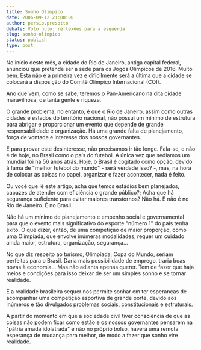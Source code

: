 ```yaml
---
title: Sonho Olímpico
date: 2006-09-12 21:00:00
author: persio.presotto
debate: Voto nulo: reflexões para a esquerda
slug: sonho-olimpico
status: publish 
type: post
---
```


No início deste mês, a cidade do Rio de Janeiro, antiga capital federal, anunciou que pretende ser a sede para os Jogos Olímpicos de 2016. Muito bem. Esta não é a primeira vez e dificilmente será a última que a cidade se colocará a disposição do Comitê Olímpico Internacional (COI).  
  
Ano que vem, como se sabe, teremos o Pan-Americano na dita cidade maravilhosa, de tanta gente e riqueza.  
  
O grande problema, no entanto, é que o Rio de Janeiro, assim como outras cidades e estados do território nacional, não possui um mínimo de estrutura para abrigar e proporcionar um evento que depende de grande responsabilidade e organização. Há uma grande falta de planejamento, força de vontade e interesse dos nossos governantes.  
  
E para provar este desinteresse, não precisamos ir tão longe. Fala-se, e não é de hoje, no Brasil como o país do futebol. A única vez que sediamos um mundial foi há 56 anos atrás. Hoje, o Brasil é cogitado como opção, devido à fama de "melhor futebol do mundo" - será verdade isso? -, mas, na hora de colocar as coisas no papel, organizar e fazer acontecer, nada é feito.  
  
Ou você que lê este artigo, acha que temos estádios bem planejados, capazes de atender com eficiência o grande público?; Acha que há segurança suficiente para evitar maiores transtornos? Não há. E não é no Rio de Janeiro. É no Brasil.  
  
Não há um mínimo de planejamento e empenho social e governamental para que o evento mais significativo do esporte "número 1" do país tenha êxito. O que dizer, então, de uma competição de maior proporção, como uma Olimpíada, que envolve inúmeras modalidades, requer um cuidado ainda maior, estrutura, organização, segurança...  
  
No que diz respeito ao turismo, Olimpíada, Copa do Mundo, seriam perfeitas para o Brasil. Daria mais possibilidade de emprego, traria boas novas à economia... Mas não adianta apenas querer. Tem de fazer que haja meios e condições para isso deixar de ser um simples sonho e se tornar realidade.  
  
E a realidade brasileira sequer nos permite sonhar em ter esperanças de acompanhar uma competição esportiva de grande porte, devido aos inúmeros e tão divulgados problemas sociais, constitucionais e estruturais.  
  
A partir do momento em que a sociedade civil tiver consciência de que as coisas não podem ficar como estão e os nossos governantes pensarem na "pátria amada idolatrada" e não no próprio bolso, haverá uma remota esperança de mudança para melhor, de modo a fazer que sonho vire realidade.



